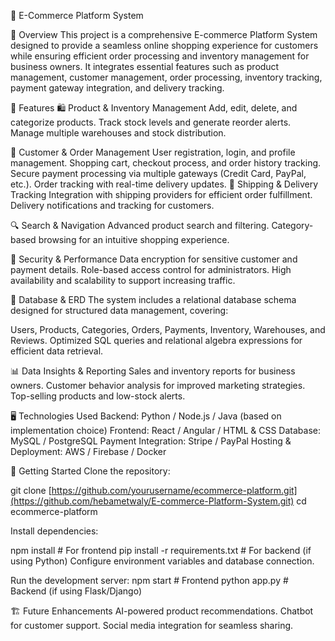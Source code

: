 🛒 E-Commerce Platform System

📌 Overview
This project is a comprehensive E-commerce Platform System designed to provide a seamless online shopping experience for customers while ensuring efficient order processing and inventory management for business owners. It integrates essential features such as product management, customer management, order processing, inventory tracking, payment gateway integration, and delivery tracking.

🎯 Features
🛍️ Product & Inventory Management
Add, edit, delete, and categorize products.
Track stock levels and generate reorder alerts.
Manage multiple warehouses and stock distribution.

👥 Customer & Order Management
User registration, login, and profile management.
Shopping cart, checkout process, and order history tracking.
Secure payment processing via multiple gateways (Credit Card, PayPal, etc.).
Order tracking with real-time delivery updates.
🚚 Shipping & Delivery Tracking
Integration with shipping providers for efficient order fulfillment.
Delivery notifications and tracking for customers.

🔍 Search & Navigation
Advanced product search and filtering.
Category-based browsing for an intuitive shopping experience.

🔐 Security & Performance
Data encryption for sensitive customer and payment details.
Role-based access control for administrators.
High availability and scalability to support increasing traffic.

💾 Database & ERD
The system includes a relational database schema designed for structured data management, covering:

Users, Products, Categories, Orders, Payments, Inventory, Warehouses, and Reviews.
Optimized SQL queries and relational algebra expressions for efficient data retrieval.

📊 Data Insights & Reporting
Sales and inventory reports for business owners.
Customer behavior analysis for improved marketing strategies.
Top-selling products and low-stock alerts.

🖥️ Technologies Used
Backend: Python / Node.js / Java (based on implementation choice)
Frontend: React / Angular / HTML & CSS
Database: MySQL / PostgreSQL
Payment Integration: Stripe / PayPal
Hosting & Deployment: AWS / Firebase / Docker

🚀 Getting Started
Clone the repository:

git clone [https://github.com/yourusername/ecommerce-platform.git](https://github.com/hebametwaly/E-commerce-Platform-System.git)
cd ecommerce-platform

Install dependencies:

npm install  # For frontend
pip install -r requirements.txt  # For backend (if using Python)
Configure environment variables and database connection.

Run the development server:
npm start  # Frontend
python app.py  # Backend (if using Flask/Django)

🏗️ Future Enhancements
AI-powered product recommendations.
Chatbot for customer support.
Social media integration for seamless sharing.
